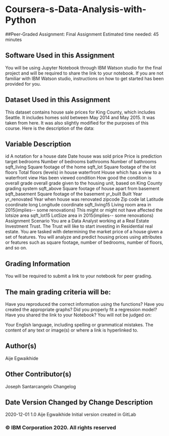 # Coursera-s-Data-Analysis-with-Python

##Peer-Graded Assignment: Final Assignment
Estimated time needed: 45 minutes



## Software Used in this Assignment
You will be using Jupyter Notebook through IBM Watson studio for the final project and will be required to share the link to your notebook. If you are not familiar with IBM Watson studio, instructions on how to get started has been provided for you.

## Dataset Used in this Assignment
This dataset contains house sale prices for King County, which includes Seattle. It includes homes sold between May 2014 and May 2015. It was taken from here. It was also slightly modified for the purposes of this course. Here is the description of the data:

## Variable	Description
id	A notation for a house
date	Date house was sold
price	Price is prediction target
bedrooms	Number of bedrooms
bathrooms	Number of bathrooms
sqft_living	Square footage of the home
sqft_lot	Square footage of the lot
floors	Total floors (levels) in house
waterfront	House which has a view to a waterfront
view	Has been viewed
condition	How good the condition is overall
grade	overall grade given to the housing unit, based on King County grading system
sqft_above	Square footage of house apart from basement
sqft_basement	Square footage of the basement
yr_built	Built Year
yr_renovated	Year when house was renovated
zipcode	Zip code
lat	Latitude coordinate
long	Longitude coordinate
sqft_living15	Living room area in 2015(implies-- some renovations) This might or might not have affected the lotsize area
sqft_lot15	LotSize area in 2015(implies-- some renovations)
Assignment Scenario
You are a Data Analyst working at a Real Estate Investment Trust. The Trust will like to start investing in Residential real estate. You are tasked with determining the market price of a house given a set of features. You will analyze and predict housing prices using attributes or features such as square footage, number of bedrooms, number of floors, and so on.



## Grading Information
You will be required to submit a link to your notebook for peer grading.

## The main grading criteria will be:

Have you reproduced the correct information using the functions?
Have you created the appropriate graphs?
Did you properly fit a regression model?
Have you shared the link to your Notebook?
You will not be judged on:

Your English language, including spelling or grammatical mistakes.
The content of any text or image(s) or where a link is hyperlinked to.
## Author(s)
Aije Egwaikhide
## Other Contributor(s)
Joseph Santarcangelo
Changelog
## Date	Version	Changed by	Change Description
2020-12-01	1.0	Aije Egwaikhide	Initial version created in GitLab
### © IBM Corporation 2020. All rights reserved
